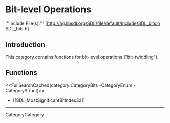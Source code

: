 
# Bit-level Operations

'''Include File(s):''' [http://hg.libsdl.org/SDL/file/default/include/SDL_bits.h SDL_bits.h]


## Introduction

This category contains functions for bit-level operations ("bit-twiddling").

## Functions
<<FullSearchCached(category:CategoryBits -CategoryEnum -CategoryStruct)>>

<!-- BEGIN CATEGORY LIST -->
* [[SDL_MostSignificantBitIndex32]]
<!-- END CATEGORY LIST -->
----
CategoryCategory
